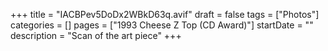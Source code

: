 +++
title = "IACBPev5DoDx2WBkD63q.avif"
draft = false
tags = ["Photos"]
categories = []
pages = ["1993 Cheese Z Top (CD Award)"]
startDate = ""
description = "Scan of the art piece"
+++
